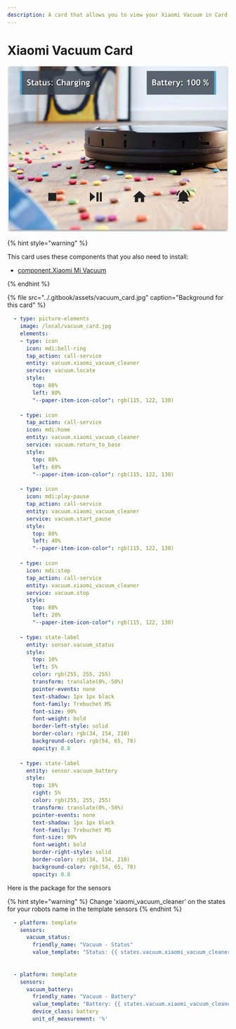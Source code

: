 ```yaml
---
description: A card that allows you to view your Xiaomi Vacuum in Card form
---
```


# Xiaomi Vacuum Card

![](../.gitbook/assets/vacuum_card_example.png)

{% hint style="warning" %}

This card uses these components that you also need to install:

* [component.Xiaomi Mi Vacuum](https://www.home-assistant.io/components/vacuum.xiaomi_miio/)

{% endhint %}

{% file src="../.gitbook/assets/vacuum_card.jpg" caption="Background for this card" %}

```yaml
  - type: picture-elements
    image: /local/vacuum_card.jpg
    elements:
    - type: icon
      icon: mdi:bell-ring
      tap_action: call-service
      entity: vacuum.xiaomi_vacuum_cleaner
      service: vacuum.locate
      style:
        top: 80%
        left: 80%
        "--paper-item-icon-color": rgb(115, 122, 130)

    - type: icon
      tap_action: call-service
      icon: mdi:home
      entity: vacuum.xiaomi_vacuum_cleaner
      service: vacuum.return_to_base
      style:
        top: 80%
        left: 60%
        "--paper-item-icon-color": rgb(115, 122, 130)

    - type: icon
      icon: mdi:play-pause
      tap_action: call-service
      entity: vacuum.xiaomi_vacuum_cleaner
      service: vacuum.start_pause
      style:
        top: 80%
        left: 40%
        "--paper-item-icon-color": rgb(115, 122, 130)

    - type: icon
      icon: mdi:stop
      tap_action: call-service
      entity: vacuum.xiaomi_vacuum_cleaner
      service: vacuum.stop
      style:
        top: 80%
        left: 20%
        "--paper-item-icon-color": rgb(115, 122, 130)

    - type: state-label
      entity: sensor.vacuum_status
      style:
        top: 10%
        left: 5%
        color: rgb(255, 255, 255)
        transform: translate(0%,-50%)
        pointer-events: none
        text-shadow: 1px 1px black
        font-family: Trebuchet MS
        font-size: 90%
        font-weight: bold
        border-left-style: solid
        border-color: rgb(34, 154, 210)
        background-color: rgb(54, 65, 78)
        opacity: 0.8

    - type: state-label
      entity: sensor.vacuum_battery
      style:
        top: 10%
        right: 5%
        color: rgb(255, 255, 255)
        transform: translate(0%,-50%)
        pointer-events: none
        text-shadow: 1px 1px black
        font-family: Trebuchet MS
        font-size: 90%
        font-weight: bold
        border-right-style: solid
        border-color: rgb(34, 154, 210)
        background-color: rgb(54, 65, 78)
        opacity: 0.8
```

Here is the package for the sensors

{% hint style="warning" %}
Change 'xiaomi_vacuum_cleaner' on the states for your robots name in the template sensors
{% endhint %}

```yaml
  - platform: template
    sensors:
      vacuum_status:
        friendly_name: "Vacuum - Status"
        value_template: "Status: {{ states.vacuum.xiaomi_vacuum_cleaner.attributes.status }}"


  - platform: template
    sensors:
      vacuum_battery:
        friendly_name: "Vacuum - Battery"
        value_template: "Battery: {{ states.vacuum.xiaomi_vacuum_cleaner.attributes.battery_level }}"
        device_class: battery
        unit_of_measurement: '%'
```




